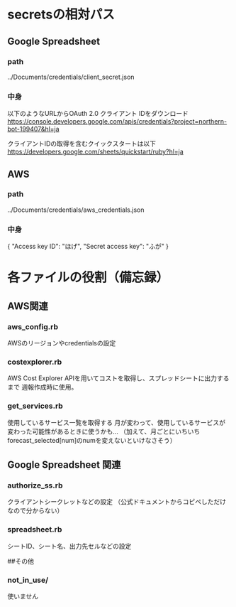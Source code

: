 # secretsの相対パス
## Google Spreadsheet
### path
../Documents/credentials/client_secret.json
### 中身
以下のようなURLからOAuth 2.0 クライアント IDをダウンロード
https://console.developers.google.com/apis/credentials?project=northern-bot-199407&hl=ja

クライアントIDの取得を含むクイックスタートは以下
https://developers.google.com/sheets/quickstart/ruby?hl=ja

## AWS
### path
../Documents/credentials/aws_credentials.json
### 中身
{
  "Access key ID": "ほげ",
  "Secret access key": "ふが"
}

# 各ファイルの役割（備忘録）
## AWS関連
### aws_config.rb
AWSのリージョンやcredentialsの設定

### costexplorer.rb
AWS Cost Explorer APIを用いてコストを取得し、スプレッドシートに出力するまで
週報作成時に使用。

### get_services.rb
使用しているサービス一覧を取得する
月が変わって、使用しているサービスが変わった可能性があるときに使うかも…
（加えて、月ごとにいちいちforecast_selected[num]のnumを変えないといけなさそう）

## Google Spreadsheet 関連
### authorize_ss.rb
クライアントシークレットなどの設定
（公式ドキュメントからコピペしただけなので分からない）

### spreadsheet.rb
シートID、シート名、出力先セルなどの設定

##その他
### not_in_use/
使いません
